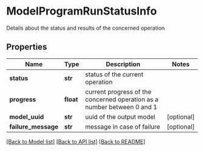 # ModelProgramRunStatusInfo

Details about the status and results of the concerned operation
## Properties
Name | Type | Description | Notes
------------ | ------------- | ------------- | -------------
**status** | **str** | status of the current operation | 
**progress** | **float** | current progress of the concerned operation as a number between 0 and 1 | 
**model_uuid** | **str** | uuid of the output model | [optional] 
**failure_message** | **str** | message in case of failure | [optional] 

[[Back to Model list]](../README.md#documentation-for-models) [[Back to API list]](../README.md#documentation-for-api-endpoints) [[Back to README]](../README.md)


